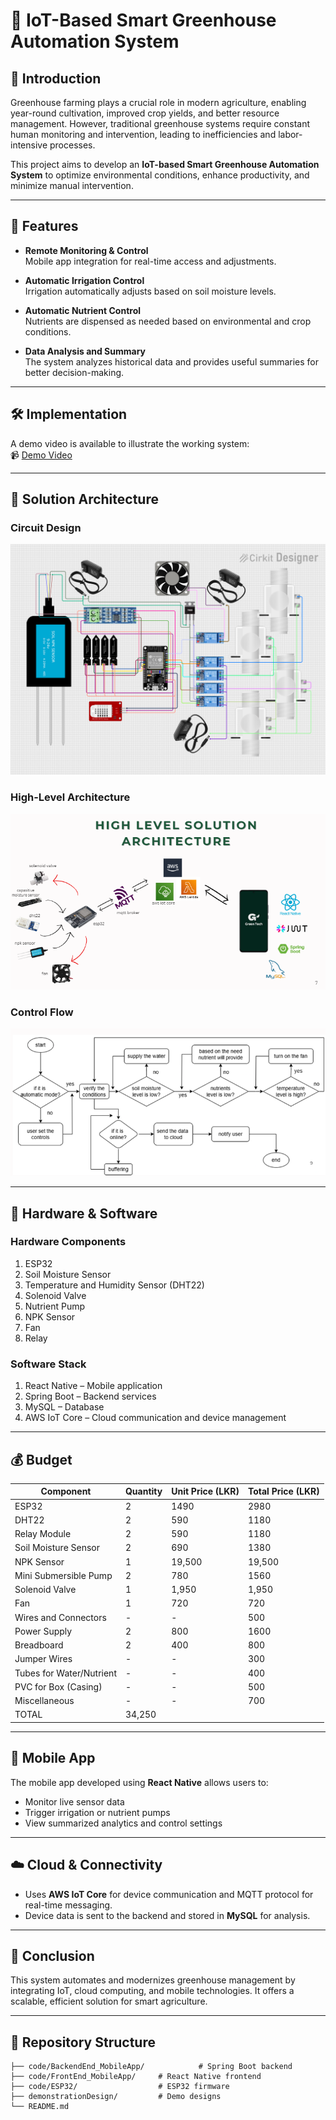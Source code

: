 # 🌿 IoT-Based Smart Greenhouse Automation System

## 📖 Introduction

Greenhouse farming plays a crucial role in modern agriculture, enabling year-round cultivation, improved crop yields, and better resource management. However, traditional greenhouse systems require constant human monitoring and intervention, leading to inefficiencies and labor-intensive processes.

This project aims to develop an **IoT-based Smart Greenhouse Automation System** to optimize environmental conditions, enhance productivity, and minimize manual intervention.

---

## 🚀 Features

- **Remote Monitoring & Control**  
  Mobile app integration for real-time access and adjustments.

- **Automatic Irrigation Control**  
  Irrigation automatically adjusts based on soil moisture levels.

- **Automatic Nutrient Control**  
  Nutrients are dispensed as needed based on environmental and crop conditions.

- **Data Analysis and Summary**  
  The system analyzes historical data and provides useful summaries for better decision-making.

---

## 🛠️ Implementation

A demo video is available to illustrate the working system:  
📹 [Demo Video](./docs/video/demo.mp4)

---

## 🧠 Solution Architecture

### Circuit Design
![Circuit Design](./DemonstrationDesign/circuit_image.png)

### High-Level Architecture   
![High Level Architecture](./docs/images/high-level-new.png)

### Control Flow  
![Control Flow](./docs/images/data-flow-new.png)

---

## 🔧 Hardware & Software

### Hardware Components

1. ESP32  
2. Soil Moisture Sensor  
3. Temperature and Humidity Sensor (DHT22)  
4. Solenoid Valve  
5. Nutrient Pump  
6. NPK Sensor  
7. Fan  
8. Relay  

### Software Stack

1. React Native – Mobile application  
2. Spring Boot – Backend services  
3. MySQL – Database  
4. AWS IoT Core – Cloud communication and device management  

---

## 💰 Budget

| Component                | Quantity | Unit Price (LKR) | Total Price (LKR) |
| ------------------------ | -------- | ---------------- | ----------------- |
| ESP32                    | 2        | 1490             | 2980              |
| DHT22                    | 2        | 590              | 1180              |
| Relay Module             | 2        | 590              | 1180              |
| Soil Moisture Sensor     | 2        | 690              | 1380              |
| NPK Sensor               | 1        | 19,500           | 19,500            |
| Mini Submersible Pump    | 2        | 780              | 1560              |
| Solenoid Valve           | 1        | 1,950            | 1,950             |
| Fan                      | 1        | 720              | 720               |
| Wires and Connectors     | -        | -                | 500               |
| Power Supply             | 2        | 800              | 1600              |
| Breadboard               | 2        | 400              | 800               |
| Jumper Wires             | -        | -                | 300               |
| Tubes for Water/Nutrient | -        | -                | 400               |
| PVC for Box (Casing)     | -        | -                | 500               |
| Miscellaneous            | -        | -                | 700               |
| TOTAL                                                  | 34,250            |

---

## 📱 Mobile App

The mobile app developed using **React Native** allows users to:
- Monitor live sensor data
- Trigger irrigation or nutrient pumps
- View summarized analytics and control settings

---

## ☁️ Cloud & Connectivity

- Uses **AWS IoT Core** for device communication and MQTT protocol for real-time messaging.
- Device data is sent to the backend and stored in **MySQL** for analysis.

---

## 📌 Conclusion

This system automates and modernizes greenhouse management by integrating IoT, cloud computing, and mobile technologies. It offers a scalable, efficient solution for smart agriculture.

---

## 📂 Repository Structure

```plaintext
├── code/BackendEnd_MobileApp/            # Spring Boot backend
├── code/FrontEnd_MobileApp/     # React Native frontend
├── code/ESP32/                  # ESP32 firmware
├── demonstrationDesign/         # Demo designs
└── README.md
